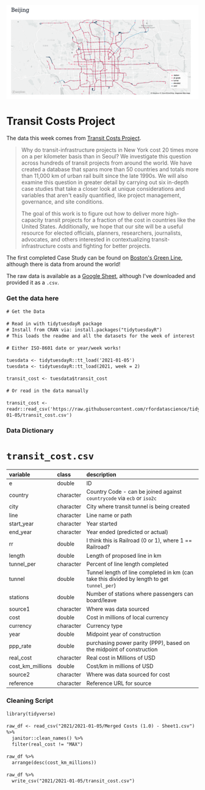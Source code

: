 ![](transit-map.png)

# Transit Costs Project

The data this week comes from [Transit Costs Project](https://transitcosts.com/). 

> Why do transit-infrastructure projects in New York cost 20 times more on a per kilometer basis than in Seoul? We investigate this question across hundreds of transit projects from around the world. We have created a database that spans more than 50 countries and totals more than 11,000 km of urban rail built since the late 1990s. We will also examine this question in greater detail by carrying out six in-depth case studies that take a closer look at unique considerations and variables that aren't easily quantified, like project management, governance, and site conditions.
> 
> The goal of this work is to figure out how to deliver more high-capacity transit projects for a fraction of the cost in countries like the United States. Additionally, we hope that our site will be a useful resource for elected officials, planners, researchers, journalists, advocates, and others interested in contextualizing transit-infrastructure costs and fighting for better projects.

The first completed Case Study can be found on [Boston's Green Line](https://transitcosts.com/city/boston-case-the-story-of-the-green-line-extension/), although there is data from around the world!

The raw data is available as a [Google Sheet](https://docs.google.com/spreadsheets/d/1nSqMcM660kGZjoe91S44o_9PPZLq6wJwA9LuzVpVfCM/edit#gid=0), although I've downloaded and provided it as a `.csv`.

### Get the data here

```{r}
# Get the Data

# Read in with tidytuesdayR package 
# Install from CRAN via: install.packages("tidytuesdayR")
# This loads the readme and all the datasets for the week of interest

# Either ISO-8601 date or year/week works!

tuesdata <- tidytuesdayR::tt_load('2021-01-05')
tuesdata <- tidytuesdayR::tt_load(2021, week = 2)

transit_cost <- tuesdata$transit_cost

# Or read in the data manually

transit_cost <- readr::read_csv('https://raw.githubusercontent.com/rfordatascience/tidytuesday/master/data/2021/2021-01-05/transit_cost.csv')

```
### Data Dictionary

# `transit_cost.csv`

|variable         |class     |description |
|:----------------|:---------|:-----------|
|e                |double    | ID |
|country          |character | Country Code - can be joined against `countrycode` via `ecb` or `iso2c` |
|city             |character | City where transit tunnel is being created |
|line             |character | Line name or path |
|start_year       |character | Year started |
|end_year         |character | Year ended (predicted or actual) |
|rr               |double    | I think this is Railroad (0 or 1), where 1 == Railroad? |
|length           |double    | Length of proposed line in km |
|tunnel_per       |character | Percent of line length completed |
|tunnel           |double    | Tunnel length of line completed in km (can take this divided by length to get `tunnel_per`) |
|stations         |double    | Number of stations where passengers can board/leave |
|source1          |character | Where was data sourced |
|cost             |double    | Cost in millions of local currency |
|currency         |character | Currency type |
|year             |double    | Midpoint year of construction |
|ppp_rate         |double    | purchasing power parity (PPP), based on the midpoint of construction |
|real_cost        |character | Real cost in Millions of USD |
|cost_km_millions |double    | Cost/km in millions of USD |
|source2          |character | Where was data sourced for cost |
|reference        |character | Reference URL for source |

### Cleaning Script

```
library(tidyverse)

raw_df <- read_csv("2021/2021-01-05/Merged Costs (1.0) - Sheet1.csv") %>% 
  janitor::clean_names() %>% 
  filter(real_cost != "MAX")

raw_df %>% 
  arrange(desc(cost_km_millions))

raw_df %>% 
  write_csv("2021/2021-01-05/transit_cost.csv")

```
